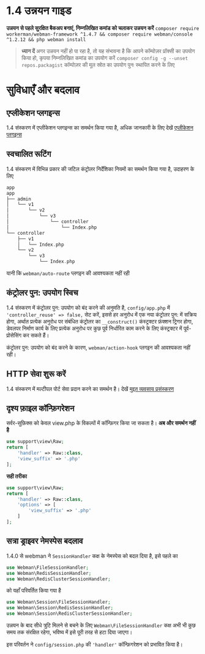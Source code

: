 # 1.4 उन्नयन गाइड

**उन्नयन से पहले सुरक्षित बैकअप बनाएं, निम्नलिखित कमांड को चलाकर उन्नयन करें**
`composer require workerman/webman-framework ^1.4.7 && composer require webman/console ^1.2.12 && php webman install`

> **ध्यान दें**
> अगर उन्नयन नहीं हो पा रहा है, तो यह संभावना है कि आपने कॉम्पोज़र प्रॉक्सी का उपयोग किया हो, कृपया निम्नलिखित कमांड का उपयोग करें `composer config -g --unset repos.packagist` कॉम्पोज़र की मूल स्रोत का उपयोग पुनः स्थापित करने के लिए

# सुविधाएँ और बदलाव

## एप्लीकेशन प्लगइन्स
1.4 संस्करण में एप्लीकेशन प्लगइन्स का समर्थन किया गया है, अधिक जानकारी के लिए देखें [एप्लीकेशन प्लगइन्स](../plugin/app.md)

## स्वचालित रूटिंग
1.4 संस्करण में विभिन्न प्रकार की जटिल कंट्रोलर निर्देशिका नियमों का समर्थन किया गया है, उदाहरण के लिए
```php
app
app
├── admin
│   └── v1
│       └── v2
│           └── v3
│               └── controller
│                   └── Index.php
└── controller
    ├── v1
    │   └── Index.php
    └── v2
        └── v3
            └── Index.php
```
यानी कि `webman/auto-route` प्लगइन की आवश्यकता नहीं रही

## कंट्रोलर पुन: उपयोग स्विच
1.4 संस्करण में कंट्रोलर पुन: उपयोग को बंद करने की अनुमति है, `config/app.php` में `'controller_reuse' => false,` सेट करें, इससे हर अनुरोध में एक नया कंट्रोलर पुन: में सक्रिय होगा, अर्थात प्रत्येक अनुरोध पर संबंधित कंट्रोलर का `__construct()` कंस्ट्रक्टर फ़ंक्शन ट्रिगर होगा, डेवलपर निर्माण कार्य के लिए प्रत्येक अनुरोध पर कुछ पूर्व निर्धारित काम करने के लिए कंस्ट्रक्टर में पूर्व-प्रोसेसिंग कर सकते हैं।

कंट्रोलर पुन: उपयोग को बंद करने के कारण, `webman/action-hook` प्लगइन की आवश्यकता नहीं रही।

## HTTP सेवा शुरू करें
1.4 संस्करण में मल्टीपल पोर्ट सेवा प्रदान करने का समर्थन है।
देखें [मुद्दत व्यवसाय प्रसंस्करण](../others/task.md)

## दृश्य फ़ाइल कॉन्फ़िगरेशन
सर्वर-सुफ़िक्स को केवल view.php के विकल्पों में कॉन्फ़िगर किया जा सकता है।
**अब और समर्थन नहीं है**
```php
use support\view\Raw;
return [
    'handler' => Raw::class,
    'view_suffix' => '.php'
];
```
**सही तरीका**
```php
use support\view\Raw;
return [
    'handler' => Raw::class,
    'options' => [
        'view_suffix' => '.php'
    ]
];
```

## सत्रा ड्राइवर नेमस्पेस बदलाव
1.4.0 से webman ने `SessionHandler` कक्ष के नेमस्पेस को बदल दिया है, इसे पहले का
```php
use Webman\FileSessionHandler;  
use Webman\RedisSessionHandler;  
use Webman\RedisClusterSessionHandler;  
```
को यहाँ परिवर्तित किया गया है  
```php
use Webman\Session\FileSessionHandler;  
use Webman\Session\RedisSessionHandler;  
use Webman\Session\RedisClusterSessionHandler;
```

उन्नयन के बाद सीधे त्रुटि मिलने से बचने के लिए `Webman\FileSessionHandler` कक्ष अभी भी कुछ समय तक संरक्षित रहेगा, भविष्य में इसे पूरी तरह से हटा दिया जाएगा।

इस परिवर्तन ने `config/session.php` की `'handler'` कॉन्फ़िगरेशन को प्रभावित किया है।
